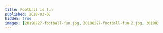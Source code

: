 ```yaml
---
title: Football is fun
published: 2019-03-05
hidden: true
images: [20190227-football-fun.jpg, 20190227-football-fun-2.jpg, 20190227-football-fun-3.jpg]
---
```

